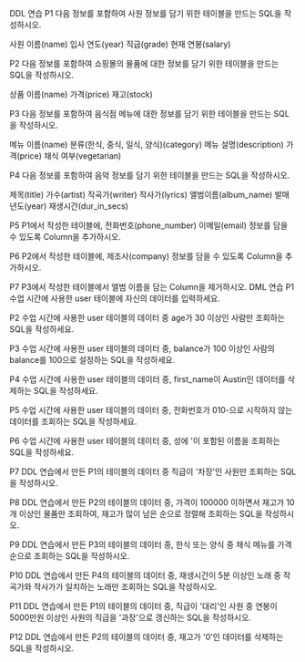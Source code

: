 DDL 연습
P1
다음 정보를 포함하여
사원 정보를 담기 위한 테이블을 만드는 SQL을 작성하시오.

사원 이름(name)
입사 연도(year)
직급(grade)
현재 연봉(salary)

P2
다음 정보를 포함하여
쇼핑몰의 물품에 대한 정보를 담기 위한 테이블을 만드는 SQL을 작성하시오.

상품 이름(name)
가격(price)
재고(stock)

P3
다음 정보를 포함하여
음식점 메뉴에 대한 정보를 담기 위한 테이블을 만드는 SQL을 작성하시오.

메뉴 이름(name)
분류(한식, 중식, 일식, 양식)(category)
메뉴 설명(description)
가격(price)
채식 여부(vegetarian)

P4
다음 정보를 포함하여
음악 정보를 담기 위한 테이블을 만드는 SQL을 작성하시오.

제목(title)
가수(artist)
작곡가(writer)
작사가(lyrics)
앨범이름(album_name)
발매년도(year)
재생시간(dur_in_secs)

P5
P1에서 작성한 테이블에,
전화번호(phone_number)
이메일(email)
정보를 담을 수 있도록 Column을 추가하시오.

P6
P2에서 작성한 테이블에,
제조사(company)
정보를 담을 수 있도록 Column을 추가하시오.

P7
P3에서 작성한 테이블에서 앨범 이름을 담는 Column을 제거하시오.
DML 연습
P1
수업 시간에 사용한 user 테이블에 자신의 데이터를 입력하세요.

P2
수업 시간에 사용한 user 테이블의 데이터 중 age가 30 이상인 사람만 조회하는 SQL을 작성하세요.

P3
수업 시간에 사용한 user 테이블의 데이터 중, balance가 100 이상인 사람의
balance를 100으로 설정하는 SQL을 작성하세요.

P4
수업 시간에 사용한 user 테이블의 데이터 중, first_name이 Austin인
데이터를 삭제하는 SQL을 작성하세요.


P5
수업 시간에 사용한 user 테이블의 데이터 중, 전화번호가 010-으로 시작하지 않는
데이터를 조회하는 SQL을 작성하세요.

P6
수업 시간에 사용한 user 테이블의 데이터 중, 성에 '이 포함된 이름을 조회하는
SQL을 작성하세요.

P7
DDL 연습에서 만든 P1의 테이블의 데이터 중 직급이 '차장'인 사원만 조회하는
SQL을 작성하시오.

P8
DDL 연습에서 만든 P2의 테이블의 데이터 중, 가격이 100000 이하면서 재고가 10개 이상인 물품만 조회하여,
재고가 많이 남은 순으로 정렬해 조회하는 SQL을 작성하시오.

P9
DDL 연습에서 만든 P3의 테이블의 데이터 중, 한식 또는 양식 중 채식 메뉴를 가격 순으로 조회하는
SQL을 작성하시오.

P10
DDL 연습에서 만든 P4의 테이블의 데이터 중, 재생시간이 5분 이상인 노래 중 작곡가와 작사가가 일치하는 노래만 조회하는
SQL을 작성하시오.

P11
DDL 연습에서 만든 P1의 테이블의 데이터 중, 직급이 '대리'인 사원 중 연봉이 5000만원 이상인
사원의 직급을 '과장'으로 갱신하는 SQL을 작성하시오.

P12
DDL 연습에서 만든 P2의 테이블의 데이터 중, 재고가 '0'인 데이터를 삭제하는
SQL을 작성하시오.
